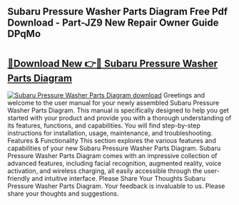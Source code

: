 ## Subaru Pressure Washer Parts Diagram Free Pdf Download - Part-JZ9 New Repair Owner Guide DPqMo

# <h2><a href="http://dfo19k.blite.top/?on=Subaru+Pressure+Washer+Parts+Diagram">🔗Download New 👉🔴 Subaru Pressure Washer Parts Diagram</a></h2>

[![Subaru Pressure Washer Parts Diagram download](https://i.imgur.com/lujVjoI.png)](http://dfo19k.blite.top/?on=Subaru+Pressure+Washer+Parts+Diagram)
Greetings and welcome to the user manual for your newly assembled Subaru Pressure Washer Parts Diagram. This manual is specifically designed to help you get started with your product and provide you with a thorough understanding of its features, functions, and capabilities. You will find step-by-step instructions for installation, usage, maintenance, and troubleshooting. Features & Functionality This section explores the various features and capabilities of your new Subaru Pressure Washer Parts Diagram. Subaru Pressure Washer Parts Diagram comes with an impressive collection of advanced features, including facial recognition, augmented reality, voice activation, and wireless charging, all easily accessible through the user-friendly and intuitive interface. Please Share Your Thoughts Subaru Pressure Washer Parts Diagram. Your feedback is invaluable to us. Please share your thoughts and suggestions.
